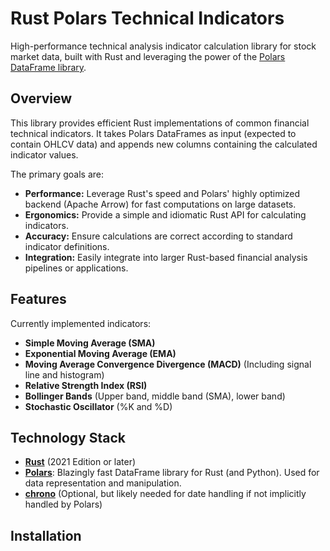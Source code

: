 # Rust Polars Technical Indicators
High-performance technical analysis indicator calculation library for stock market data, built with Rust and leveraging the power of the [Polars DataFrame library](https://www.pola.rs/).

## Overview

This library provides efficient Rust implementations of common financial technical indicators. It takes Polars DataFrames as input (expected to contain OHLCV data) and appends new columns containing the calculated indicator values.

The primary goals are:
* **Performance:** Leverage Rust's speed and Polars' highly optimized backend (Apache Arrow) for fast computations on large datasets.
* **Ergonomics:** Provide a simple and idiomatic Rust API for calculating indicators.
* **Accuracy:** Ensure calculations are correct according to standard indicator definitions.
* **Integration:** Easily integrate into larger Rust-based financial analysis pipelines or applications.

## Features

Currently implemented indicators:

* **Simple Moving Average (SMA)**
* **Exponential Moving Average (EMA)**
* **Moving Average Convergence Divergence (MACD)** (Including signal line and histogram)
* **Relative Strength Index (RSI)**
* **Bollinger Bands** (Upper band, middle band (SMA), lower band)
* **Stochastic Oscillator** (%K and %D)

## Technology Stack

* **[Rust](https://www.rust-lang.org/)** (2021 Edition or later)
* **[Polars](https://github.com/pola-rs/polars)**: Blazingly fast DataFrame library for Rust (and Python). Used for data representation and manipulation.
* **[chrono](https://crates.io/crates/chrono)** (Optional, but likely needed for date handling if not implicitly handled by Polars)

## Installation
